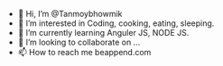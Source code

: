 - 👋 Hi, I’m @Tanmoybhowmik
- 👀 I’m interested in Coding, cooking, eating, sleeping.
- 🌱 I’m currently learning Anguler JS, NODE JS.
- 💞️ I’m looking to collaborate on ...
- 📫 How to reach me beappend.com

<!---
Tanmoybhowmik/Tanmoybhowmik is a ✨ special ✨ repository because its `README.md` (this file) appears on your GitHub profile.
You can click the Preview link to take a look at your changes.
--->
